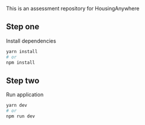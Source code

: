 This is an assessment repository for HousingAnywhere

## Step one
Install dependencies

```bash
yarn install
# or
npm install
```

## Step two
Run application

```bash
yarn dev
# or
npm run dev
```

